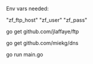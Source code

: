 Env vars needed:

"zf_ftp_host"
"zf_user"
"zf_pass"

go get github.com/jlaffaye/ftp

go get github.com/miekg/dns

go run main.go
